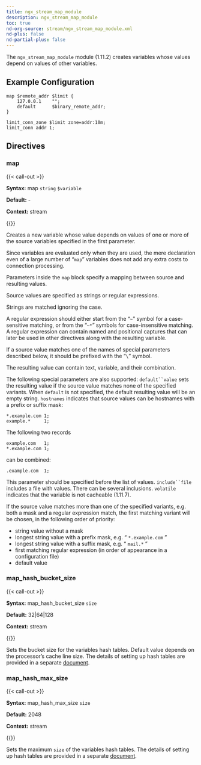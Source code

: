 ```yaml
---
title: ngx_stream_map_module
description: ngx_stream_map_module
toc: true
nd-org-source: stream/ngx_stream_map_module.xml
nd-plus: false
nd-partial-plus: false
---
```



<!--
********************************************************************************
🛑 WARNING: AUTOGENERATED FILE - DO NOT EDIT 🛑
This Markdown file was automatically generated from the source XML documentation.
Any manual changes made directly to this file will be overwritten.
To request or suggest changes, please edit the source XML files instead.
https://github.com/nginx/nginx.org/tree/main/xml/en
********************************************************************************
-->


The `ngx_stream_map_module` module (1.11.2) creates variables
whose values depend on values of other variables.
## Example Configuration


```nginx
map $remote_addr $limit {
    127.0.0.1    "";
    default      $binary_remote_addr;
}

limit_conn_zone $limit zone=addr:10m;
limit_conn addr 1;

```

## Directives

### map

{{< call-out >}}

**Syntax:** map `string` `$variable`

**Default:** -

**Context:** stream


{{</call-out>}}


Creates a new variable whose value
depends on values of one or more of the source variables
specified in the first parameter.

Since variables are evaluated only when they are used, the mere declaration
even of a large number of “`map`” variables
does not add any extra costs to connection processing.

Parameters inside the `map` block specify a mapping
between source and resulting values.

Source values are specified as strings or regular expressions.

Strings are matched ignoring the case.

A regular expression should either start from the “`~`”
symbol for a case-sensitive matching, or from the “`~*`”
symbols for case-insensitive matching.
A regular expression can contain named and positional captures
that can later be used in other directives along with the
resulting variable.

If a source value matches one of the names of special parameters
described below, it should be prefixed with the “`\`” symbol.

The resulting value can contain text,
variable, and their combination.

The following special parameters are also supported:
`default``value`
sets the resulting value if the source value matches none
of the specified variants.
When `default` is not specified, the default
resulting value will be an empty string.
`hostnames`
indicates that source values can be hostnames with a prefix or suffix mask:

```nginx
*.example.com 1;
example.*     1;

```


The following two records

```nginx
example.com   1;
*.example.com 1;

```


can be combined:

```nginx
.example.com  1;

```


This parameter should be specified before the list of values.
`include``file`
includes a file with values.
There can be several inclusions.
`volatile`
indicates that the variable is not cacheable (1.11.7).

If the source value matches more than one of the specified variants,
e.g. both a mask and a regular expression match, the first matching
variant will be chosen, in the following order of priority:
- string value without a mask
- longest string value with a prefix mask, e.g. “ `*.example.com` ”
- longest string value with a suffix mask, e.g. “ `mail.*` ”
- first matching regular expression (in order of appearance in a configuration file)
- default value
### map_hash_bucket_size

{{< call-out >}}

**Syntax:** map_hash_bucket_size `size`

**Default:** 32|64|128

**Context:** stream


{{</call-out>}}


Sets the bucket size for the [](#map) variables hash tables.
Default value depends on the processor’s cache line size.
The details of setting up hash tables are provided in a separate
[document](/nginx/module-reference/../hash).
### map_hash_max_size

{{< call-out >}}

**Syntax:** map_hash_max_size `size`

**Default:** 2048

**Context:** stream


{{</call-out>}}


Sets the maximum `size` of the [](#map) variables
hash tables.
The details of setting up hash tables are provided in a separate
[document](/nginx/module-reference/../hash).
